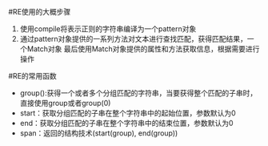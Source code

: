 #RE使用的大概步骤
1. 使用compile将表示正则的字符串编译为一个pattern对象
2. 通过pattern对象提供的一系列方法对文本进行查找匹配，获得匹配结果，一个Match对象
    最后使用Match对象提供的属性和方法获取信息，根据需要进行操作

#RE的常用函数
- group():获得一个或者多个分组匹配的字符串，当要获得整个匹配的子串时，直接使用group或者group(0)
- start：获取分组匹配的子串在整个字符串中的起始位置，参数默认为0
- end：获取分组匹配的子串在整个字符串中的结束位置，参数默认为0
- span：返回的结构技术(start(group), end(group)) 

